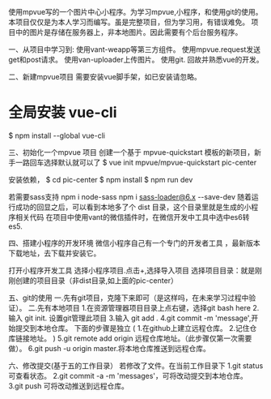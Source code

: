使用mpvue写的一个图片中心小程序。为学习mpvue,小程序，和使用git的使用。
本项目仅仅是为本人学习而编写。虽是完整项目，但为学习用，有错误难免。
项目中的图片是存储在服务器上，非本地图片。因此需要有个后台服务程序。

一、从项目中学习到:
使用vant-weapp等第三方组件。
使用mpvue.request发送get和post请求。
使用van-uploader上传图片。
使用git.
回故并熟悉vue的开发。

二、新建mpvue项目
需要安装vue脚手架，如已安装请忽略。
# 全局安装 vue-cli
$ npm install --global vue-cli

三、初始化一个mpvue 项目
创建一个基于 mpvue-quickstart 模板的新项目，新手一路回车选择默认就可以了
$ vue init mpvue/mpvue-quickstart pic-center

安装依赖，
$ cd pic-center
$ npm install
$ npm run dev

若需要sass支持
npm i node-sass
npm i sass-loader@6.x --save-dev
随着运行成功的回显之后，可以看到本地多了个 dist 目录，这个目录里就是生成的小程序相关代码
在项目中使用vant的微信插件时，在微信开发中工具中选中es6转es5.

四、搭建小程序的开发环境
微信小程序自己有一个专门的开发者工具 ，最新版本下载地址，去下载并安装它。

打开小程序开发工具
选择小程序项目.点击+,选择导入项目
    选择项目目录：就是刚刚创建的项目目录（非dist目录,如上面的pic-center）


五、git的使用
一.先有git项目，克隆下来即可（是这样吗，在未来学习过程中验证）。
二.先有本地项目
1.在资源管理器项目目录上点右键，选择git bash here
2.输入 git init. 设置git管理此项目
3.输入 git add .
4.git commit -m 'message',开始提交到本地仓库。
下面的步骤是独立
(
1.在github上建立远程仓库。
2.记住仓库链接地址。
)
5.git remote add origin 远程仓库地址。（此步骤仅第一次需要做）。
6.git push -u origin master.将本地仓库推送到远程仓库。

六、修改提交(基于五的工作目录）
若修改了文件。在当前工作目录下
1.git status	可查看状态。
2.git commit -a -m 'messages'，可将改动提交到本地仓库。
3.git push	可将改动推送到远程仓库。